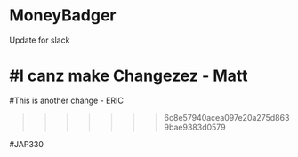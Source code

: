 # MoneyBadger

Update for slack

#I canz make Changezez - Matt
=======
#This is another change - ERIC
>>>>>>> 6c8e57940acea097e20a275d8639bae9383d0579



#JAP330